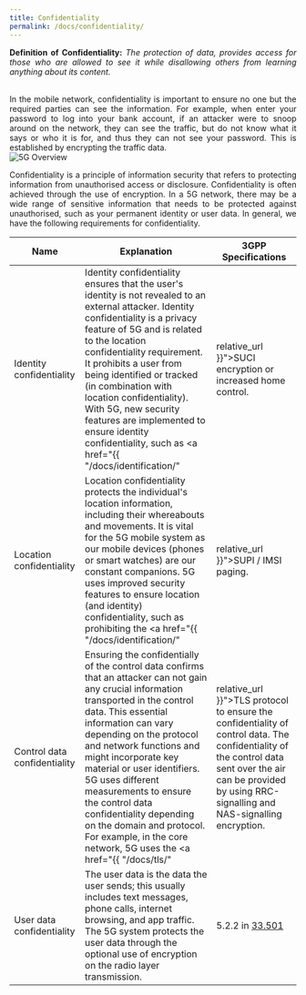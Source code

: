 ```yaml
---
title: Confidentiality
permalink: /docs/confidentiality/
---
```

<style>body {text-align: justify}</style>

**Definition of Confidentiality:**
*The protection of data, provides access for those who are allowed to see it while disallowing others from learning anything about its content.*


<div class="row">
    <div style="text-align: justify" class="col-md-5">
        <br>
        In the mobile network, confidentiality is important to ensure no one but the required parties can see the information. For example, when enter your password to log into your bank account, if an attacker were to snoop around on the network, they can see the traffic, but do not know what it says or who it is for, and thus they can not see your password. This is established by encrypting the traffic data. 
    </div>
    <div class="col-md-7">
        <img src="{{ "/assets/img/Sec/Conf.png" | relative_url }}" alt="5G Overview" class="img-responsive center">
    </div>
</div>

Confidentiality is a principle of information security that refers to protecting information from unauthorised access or disclosure. Confidentiality is often achieved through the use of encryption. In a 5G network, there may be a wide range of sensitive information that needs to be protected against unauthorised, such as your permanent identity or user data. In general, we have the following requirements for confidentiality.

| Name                      | Explanation                                                                       | 3GPP Specifications |
| -------------             | ---------                                                                         | -------------- |
|Identity confidentiality   |  Identity confidentiality ensures that the user's identity is not revealed to an external attacker. Identity confidentiality is a privacy feature of 5G and is related to the location confidentiality requirement. It prohibits a user from being identified or tracked (in combination with location confidentiality). With 5G, new security features are implemented to ensure identity confidentiality, such as <a href="{{ "/docs/identification/" | relative_url }}">SUCI</a> encryption or increased home control. | 5.2.5 in <a href="https://www.etsi.org/deliver/etsi_ts/133500_133599/133501/17.07.00_60/ts_133501v170700p.pdf" target="_blank" rel="noopener noreferrer">33.501</a> |
|Location confidentiality   | Location confidentiality protects the individual's location information, including their whereabouts and movements. It is vital for the 5G mobile system as our mobile devices (phones or smart watches) are our constant companions. 5G uses improved security features to ensure location (and identity) confidentiality, such as prohibiting the <a href="{{ "/docs/identification/" | relative_url }}">SUPI</a> / IMSI paging. | 5.2.5 in <a href="https://www.etsi.org/deliver/etsi_ts/133500_133599/133501/17.07.00_60/ts_133501v170700p.pdf" target="_blank" rel="noopener noreferrer">33.501</a>|
|Control data confidentiality |  Ensuring the confidentially of the control data confirms that an attacker can not gain any crucial information transported in the control data. This essential information can vary depending on the protocol and network functions and might incorporate key material or user identifiers. 5G uses different measurements to ensure the control data confidentiality depending on the domain and protocol. For example, in the core network, 5G uses the <a href="{{ "/docs/tls/" | relative_url }}">TLS</a> protocol to ensure the confidentiality of control data. The confidentiality of the control data sent over the air can be provided by using RRC-signalling and NAS-signalling encryption. | 5.2.2 & 13.1.0 in <a href="https://www.etsi.org/deliver/etsi_ts/133500_133599/133501/17.07.00_60/ts_133501v170700p.pdf" target="_blank" rel="noopener noreferrer">33.501</a>|
User data confidentiality   | The user data is the data the user sends; this usually includes text messages, phone calls, internet browsing, and app traffic. The 5G system protects the user data through the optional use of encryption on the radio layer transmission. | 5.2.2 in <a href="https://www.etsi.org/deliver/etsi_ts/133500_133599/133501/17.07.00_60/ts_133501v170700p.pdf" target="_blank" rel="noopener noreferrer">33.501</a> |
